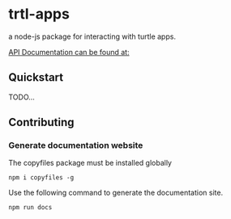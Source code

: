 # trtl-apps
a node-js package for interacting with turtle apps.

[API Documentation can be found at: ](https://zoidbergza.github.io/turtle-apps-node/modules/_trtlapp_.html)

## Quickstart

TODO...

## Contributing

### Generate documentation website

The copyfiles package must be installed globally

`npm i copyfiles -g`

Use the following command to generate the documentation site.

`npm run docs`
